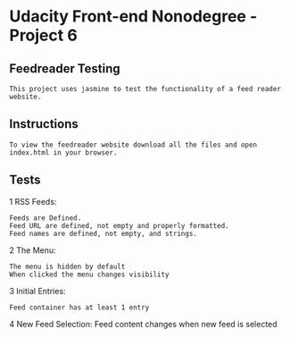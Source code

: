 # Udacity Front-end Nonodegree - Project 6

## Feedreader Testing

	This project uses jasmine to test the functionality of a feed reader website.

## Instructions

	To view the feedreader website download all the files and open index.html in your browser.

## Tests

1 RSS Feeds:

	Feeds are Defined.
	Feed URL are defined, not empty and properly formatted.
	Feed names are defined, not empty, and strings.

2 The Menu:

	The menu is hidden by default
	When clicked the menu changes visibility

3 Initial Entries:

	Feed container has at least 1 entry

4 New Feed Selection:
	Feed content changes when new feed is selected
